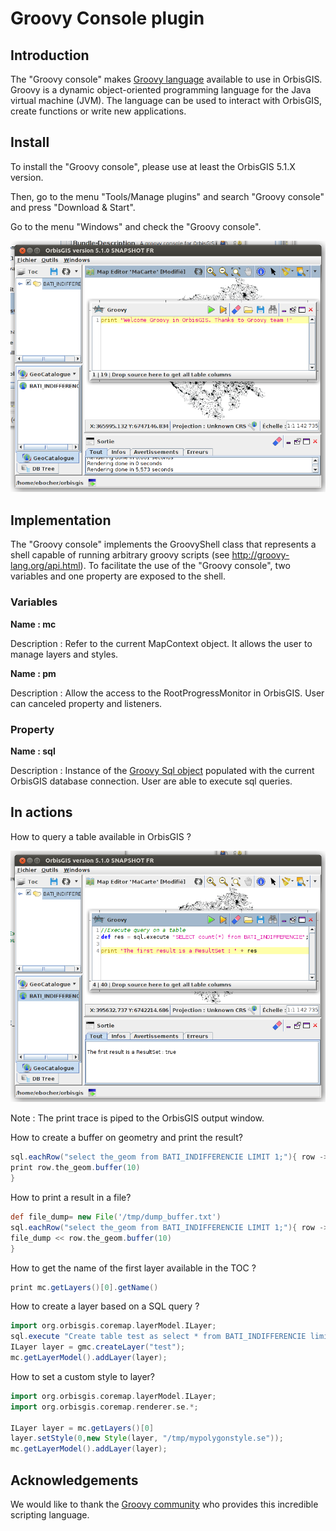 # Groovy Console plugin

## Introduction

The "Groovy console" makes [Groovy language](http://www.groovy-lang.org/) available to use in OrbisGIS.
Groovy is a dynamic object-oriented programming language for the Java virtual machine (JVM). The language can be used to interact with OrbisGIS, create functions or write new applications.


## Install


To install the "Groovy console", please use at least the OrbisGIS 5.1.X version.

Then, go to the menu "Tools/Manage plugins" and search "Groovy console" and press "Download & Start".

Go to the menu "Windows" and check the "Groovy console".

![Groovy console installed](img/groovyconsole_installed.png)


## Implementation

The "Groovy console" implements the GroovyShell class that represents a shell capable of running arbitrary groovy scripts (see http://groovy-lang.org/api.html). 
To facilitate the use of the "Groovy console", two variables and one property are exposed to the shell.

### Variables

**Name : mc**

Description : Refer to the current MapContext object. It allows the user to manage layers and styles.

**Name : pm**

Description : Allow the access to the RootProgressMonitor in OrbisGIS. User can canceled property and listeners.


### Property

**Name : sql**

Description : Instance of the [Groovy Sql object](http://docs.groovy-lang.org/latest/html/api/groovy/sql/Sql.html) populated with the current OrbisGIS database connection. User are able to execute sql queries. 


## In actions

How to query a table available in OrbisGIS ?

![Groovy console installed](img/groovyconsole_sqlexecute.png)

Note : The print trace is piped to the OrbisGIS output window.


How to create a buffer on geometry and print the result?

```groovy
sql.eachRow("select the_geom from BATI_INDIFFERENCIE LIMIT 1;"){ row ->
print row.the_geom.buffer(10)
}

```

How to print a result in a file?

```groovy
def file_dump= new File('/tmp/dump_buffer.txt')
sql.eachRow("select the_geom from BATI_INDIFFERENCIE LIMIT 1;"){ row ->
file_dump << row.the_geom.buffer(10)
}
```

How to get the name of the first layer available in the TOC ?

```groovy
print mc.getLayers()[0].getName()
```

How to create a layer based on a SQL query ?

```groovy
import org.orbisgis.coremap.layerModel.ILayer;
sql.execute "Create table test as select * from BATI_INDIFFERENCIE limit 2"
ILayer layer = gmc.createLayer("test");
mc.getLayerModel().addLayer(layer);
```

How to set a custom style to layer?

```groovy
import org.orbisgis.coremap.layerModel.ILayer;
import org.orbisgis.coremap.renderer.se.*;

ILayer layer = mc.getLayers()[0]
layer.setStyle(0,new Style(layer, "/tmp/mypolygonstyle.se"));
mc.getLayerModel().addLayer(layer);
```


## Acknowledgements


We would like to thank the [Groovy community](http://groovy-lang.org/community.html) who provides this incredible scripting language.
